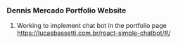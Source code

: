 ### Dennis Mercado Portfolio Website ###

1. Working to implement chat bot in the portfolio page
https://lucasbassetti.com.br/react-simple-chatbot/#/
